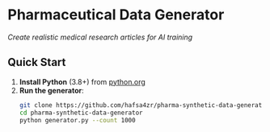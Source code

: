 # Pharmaceutical Data Generator  
*Create realistic medical research articles for AI training*

##  Quick Start  
1. **Install Python** (3.8+) from [python.org](https://python.org)  
2. **Run the generator**:  
   ```bash
   git clone https://github.com/hafsa4zr/pharma-synthetic-data-generator.git
   cd pharma-synthetic-data-generator
   python generator.py --count 1000
